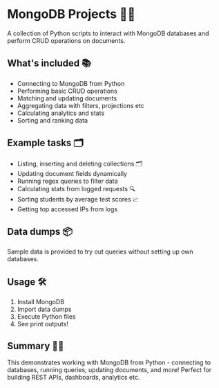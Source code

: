 
# MongoDB Projects 🧑‍💻

A collection of Python scripts to interact with MongoDB databases and perform CRUD operations on documents.

## What's included 📚

- Connecting to MongoDB from Python 
- Performing basic CRUD operations 
- Matching and updating documents
- Aggregating data with filters, projections etc
- Calculating analytics and stats
- Sorting and ranking data

## Example tasks 🗂

- Listing, inserting and deleting collections 🗂 
- Updating document fields dynamically
- Running regex queries to filter data 
- Calculating stats from logged requests 🔍
- Sorting students by average test scores 📈
- Getting top accessed IPs from logs 

## Data dumps 📦

Sample data is provided to try out queries without setting up own databases.

## Usage 🛠

1. Install MongoDB 
2. Import data dumps
3. Execute Python files
4. See print outputs!

## Summary 🧑‍🎓

This demonstrates working with MongoDB from Python - connecting to databases, running queries, updating documents, and more! Perfect for building REST APIs, dashboards, analytics etc.

